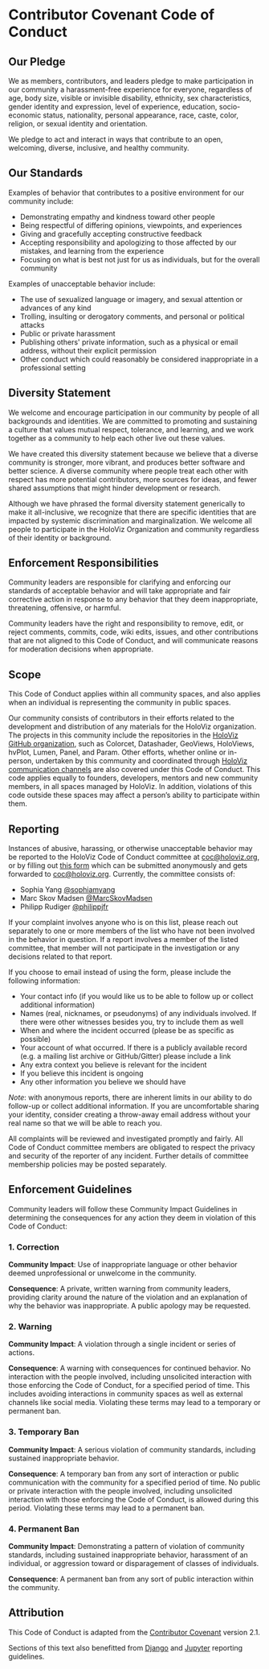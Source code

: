 # Contributor Covenant Code of Conduct

## Our Pledge

We as members, contributors, and leaders pledge to make participation in our
community a harassment-free experience for everyone, regardless of age, body
size, visible or invisible disability, ethnicity, sex characteristics, gender
identity and expression, level of experience, education, socio-economic status,
nationality, personal appearance, race, caste, color, religion, or sexual
identity and orientation.

We pledge to act and interact in ways that contribute to an open, welcoming,
diverse, inclusive, and healthy community.

## Our Standards

Examples of behavior that contributes to a positive environment for our
community include:

* Demonstrating empathy and kindness toward other people
* Being respectful of differing opinions, viewpoints, and experiences
* Giving and gracefully accepting constructive feedback
* Accepting responsibility and apologizing to those affected by our mistakes,
  and learning from the experience
* Focusing on what is best not just for us as individuals, but for the overall
  community

Examples of unacceptable behavior include:

* The use of sexualized language or imagery, and sexual attention or advances of
  any kind
* Trolling, insulting or derogatory comments, and personal or political attacks
* Public or private harassment
* Publishing others' private information, such as a physical or email address,
  without their explicit permission
* Other conduct which could reasonably be considered inappropriate in a
  professional setting

## Diversity Statement

We welcome and encourage participation in our community by people of all backgrounds
and identities. We are committed to promoting and sustaining a culture that values
mutual respect, tolerance, and learning, and we work together as a community to
help each other live out these values.

We have created this diversity statement because we believe that a diverse community
is stronger, more vibrant, and produces better software and better science. A diverse
community where people treat each other with respect has more potential contributors,
more sources for ideas, and fewer shared assumptions that might hinder development
or research.

Although we have phrased the formal diversity statement generically to make it all-inclusive,
we recognize that there are specific identities that are impacted by systemic discrimination
and marginalization. We welcome all people to participate in the HoloViz Organization
and community regardless of their identity or background.

## Enforcement Responsibilities

Community leaders are responsible for clarifying and enforcing our standards of
acceptable behavior and will take appropriate and fair corrective action in
response to any behavior that they deem inappropriate, threatening, offensive,
or harmful.

Community leaders have the right and responsibility to remove, edit, or reject
comments, commits, code, wiki edits, issues, and other contributions that are
not aligned to this Code of Conduct, and will communicate reasons for moderation
decisions when appropriate.

## Scope

This Code of Conduct applies within all community spaces, and also applies when
an individual is representing the community in public spaces.

Our community consists of contributors in their efforts related to the development
and distribution of any materials for the HoloViz organization. The projects in this
community include the repositories in the [HoloViz GitHub organization](https://github.com/holoviz),
such as Colorcet, Datashader, GeoViews, HoloViews, hvPlot, Lumen, Panel, and Param.
Other efforts, whether online or in-person, undertaken by this community and coordinated
through [HoloViz communication channels](https://holoviz.org/community.html) are
also covered under this Code of Conduct. This code applies equally to founders,
developers, mentors and new community members, in all spaces managed by HoloViz.
In addition, violations of this code outside these spaces may affect a person’s ability
to participate within them.

## Reporting

Instances of abusive, harassing, or otherwise unacceptable behavior may be
reported to the HoloViz Code of Conduct committee at
[coc@holoviz.org](mailto:coc@holoviz.org), or by filling out
[this form](https://docs.google.com/forms/d/e/1FAIpQLSfeb8zVV8ugTPJ33YFSm18K_eTSQRubb4Dn_iRYeu8uniCmSQ/viewform?usp=sf_link)
which can be submitted anonymously and gets forwarded to coc@holoviz.org. Currently, the committee consists of:

* Sophia Yang [@sophiamyang](https://github.com/sophiamyang/)
* Marc Skov Madsen [@MarcSkovMadsen](https://github.com/MarcSkovMadsen)
* Philipp Rudiger [@philippjfr](https://github.com/philippjfr)

If your complaint involves anyone who is on this list, please reach out separately
to one or more members of the list who have not been involved in the behavior in
question. If a report involves a member of the listed committee, that member will
not participate in the investigation or any decisions related to that report.

If you choose to email instead of using the form, please include the following information:

* Your contact info (if you would like us to be able to follow up or collect additional
information)
* Names (real, nicknames, or pseudonyms) of any individuals involved. If there were
other witnesses besides you, try to include them as well
* When and where the incident occurred (please be as specific as possible)
* Your account of what occurred. If there is a publicly available record (e.g. a
mailing list archive or GitHub/Gitter) please include a link
* Any extra context you believe is relevant for the incident
* If you believe this incident is ongoing
* Any other information you believe we should have

*Note*: with anonymous reports, there are inherent limits in our ability to do follow-up
or collect additional information. If you are uncomfortable sharing your identity,
consider creating a throw-away email address without your real name so that we will
be able to reach you.

All complaints will be reviewed and investigated promptly and fairly. All Code of
Conduct committee members are obligated to respect the privacy and security of the
reporter of any incident. Further details of committee membership policies may be
posted separately.

## Enforcement Guidelines

Community leaders will follow these Community Impact Guidelines in determining
the consequences for any action they deem in violation of this Code of Conduct:

### 1. Correction

**Community Impact**: Use of inappropriate language or other behavior deemed
unprofessional or unwelcome in the community.

**Consequence**: A private, written warning from community leaders, providing
clarity around the nature of the violation and an explanation of why the
behavior was inappropriate. A public apology may be requested.

### 2. Warning

**Community Impact**: A violation through a single incident or series of
actions.

**Consequence**: A warning with consequences for continued behavior. No
interaction with the people involved, including unsolicited interaction with
those enforcing the Code of Conduct, for a specified period of time. This
includes avoiding interactions in community spaces as well as external channels
like social media. Violating these terms may lead to a temporary or permanent
ban.

### 3. Temporary Ban

**Community Impact**: A serious violation of community standards, including
sustained inappropriate behavior.

**Consequence**: A temporary ban from any sort of interaction or public
communication with the community for a specified period of time. No public or
private interaction with the people involved, including unsolicited interaction
with those enforcing the Code of Conduct, is allowed during this period.
Violating these terms may lead to a permanent ban.

### 4. Permanent Ban

**Community Impact**: Demonstrating a pattern of violation of community
standards, including sustained inappropriate behavior, harassment of an
individual, or aggression toward or disparagement of classes of individuals.

**Consequence**: A permanent ban from any sort of public interaction within the
community.

## Attribution

This Code of Conduct is adapted from the [Contributor Covenant](https://www.contributor-covenant.org/version/2/1/code_of_conduct.html)
version 2.1.

Sections of this text also benefitted from [Django](https://www.djangoproject.com/conduct/reporting/)
and [Jupyter](https://jupyter.org/governance/conduct/reporting_online.html) reporting
guidelines.
